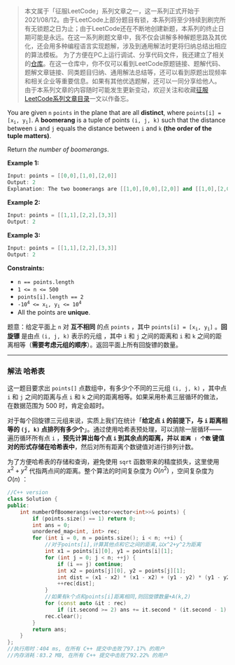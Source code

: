 > 本文属于「征服LeetCode」系列文章之一，这一系列正式开始于2021/08/12。由于LeetCode上部分题目有锁，本系列将至少持续到刷完所有无锁题之日为止；由于LeetCode还在不断地创建新题，本系列的终止日期可能是永远。在这一系列刷题文章中，我不仅会讲解多种解题思路及其优化，还会用多种编程语言实现题解，涉及到通用解法时更将归纳总结出相应的算法模板。
> <b></b>
> 为了方便在PC上运行调试、分享代码文件，我还建立了相关的[仓库](https://github.com/memcpy0/LeetCode-Conquest)。在这一仓库中，你不仅可以看到LeetCode原题链接、题解代码、题解文章链接、同类题目归纳、通用解法总结等，还可以看到原题出现频率和相关企业等重要信息。如果有其他优选题解，还可以一同分享给他人。
> <b></b>
> 由于本系列文章的内容随时可能发生更新变动，欢迎关注和收藏[征服LeetCode系列文章目录](https://memcpy0.blog.csdn.net/article/details/119656559)一文以作备忘。

<p>You are given <code>n</code> <code>points</code> in the plane that are all <strong>distinct</strong>, where <code>points[i] = [x<sub>i</sub>, y<sub>i</sub>]</code>. A <strong>boomerang</strong> is a tuple of points <code>(i, j, k)</code> such that the distance between <code>i</code> and <code>j</code> equals the distance between <code>i</code> and <code>k</code> <strong>(the order of the tuple matters)</strong>.</p>

<p>Return <em>the number of boomerangs</em>.</p>
 
<p><strong>Example 1:</strong></p>

```cpp
Input: points = [[0,0],[1,0],[2,0]]
Output: 2
Explanation: The two boomerangs are [[1,0],[0,0],[2,0]] and [[1,0],[2,0],[0,0]].
```

<p><strong>Example 2:</strong></p>

```cpp
Input: points = [[1,1],[2,2],[3,3]]
Output: 2
```
<p><strong>Example 3:</strong></p>

```cpp
Input: points = [[1,1],[2,2],[3,3]]
Output: 2
```

<p><strong>Constraints:</strong></p>

<ul>
	<li><code>n == points.length</code></li>
	<li><code>1 &lt;= n &lt;= 500</code></li>
	<li><code>points[i].length == 2</code></li>
	<li><code>-10<sup>4</sup> &lt;= x<sub>i</sub>, y<sub>i</sub> &lt;= 10<sup>4</sup></code></li>
	<li>All the points are <strong>unique</strong>.</li>
</ul>



题意：给定平面上<em> </em><code>n</code><em> </em>对 <strong>互不相同</strong> 的点 <code>points</code> ，其中 <code>points[i] = [x<sub>i</sub>, y<sub>i</sub>]</code> 。<strong>回旋镖</strong> 是由点 <code>(i, j, k)</code> 表示的元组 ，其中 <code>i</code> 和 <code>j</code> 之间的距离和 <code>i</code> 和 <code>k</code> 之间的距离相等（<strong>需要考虑元组的顺序</strong>）。返回平面上所有回旋镖的数量。 


---
### 解法 哈希表
这一题目要求出 `points[]` 点数组中，有多少个不同的三元组 `(i, j, k)` ，其中点 `i` 和 `j` 之间的距离与点 `i` 和 `k` 之间的距离相等。如果采用朴素三层循环的做法，在数据范围为 $500$ 时，肯定会超时。

对于每个回旋镖三元组来说，实质上我们在统计「**给定点 `i` 的前提下，与 `i` 距离相等的 `(j, k)` 点排列有多少个**」。通过使用哈希表预处理，可以消除一层循环——遍历循环所有点 `i` ，**预先计算出每个点 `i` 到其余点的距离，并以 `距离 : 个数` 键值对的形式存储在哈希表中**，然后对所有距离个数键值对进行排列计数。

为了方便哈希表的存储和查询，避免使用 `sqrt` 函数带来的精度损失，这里使用 $x^2 + y^2$ 代指两点间的距离。整个算法的时间复杂度为 $O(n^2)$ ，空间复杂度为 $O(n)$ ：
```cpp
//C++ version
class Solution {
public:
    int numberOfBoomerangs(vector<vector<int>>& points) {
        if (points.size() == 1) return 0;
        int ans = 0;
        unordered_map<int, int> rec;
        for (int i = 0, n = points.size(); i < n; ++i) {
            //对于points[i],计算其他点和它之间的距离,以x^2+y^2为距离
            int x1 = points[i][0], y1 = points[i][1];
            for (int j = 0; j < n; ++j) {
                if (i == j) continue;
                int x2 = points[j][0], y2 = points[j][1];
                int dist = (x1 - x2) * (x1 - x2) + (y1 - y2) * (y1 - y2);
                ++rec[dist];
            }
            //如果有k个点和points[i]距离相同,则回旋镖数量+A(k,2)
            for (const auto &it : rec)
                if (it.second >= 2) ans += it.second * (it.second - 1);
            rec.clear();
        }
        return ans;
    }
};
//执行用时：404 ms, 在所有 C++ 提交中击败了97.17% 的用户
//内存消耗：83.2 MB, 在所有 C++ 提交中击败了92.22% 的用户
```
